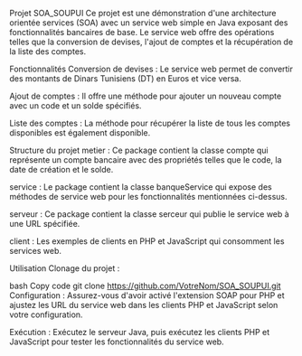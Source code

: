 Projet SOA_SOUPUI
Ce projet est une démonstration d'une architecture orientée services (SOA) avec un service web simple en Java exposant des fonctionnalités bancaires de base. Le service web offre des opérations telles que la conversion de devises, l'ajout de comptes et la récupération de la liste des comptes.

Fonctionnalités
Conversion de devises : Le service web permet de convertir des montants de Dinars Tunisiens (DT) en Euros et vice versa.

Ajout de comptes : Il offre une méthode pour ajouter un nouveau compte avec un code et un solde spécifiés.

Liste des comptes : La méthode pour récupérer la liste de tous les comptes disponibles est également disponible.

Structure du projet
metier : Ce package contient la classe compte qui représente un compte bancaire avec des propriétés telles que le code, la date de création et le solde.

service : Le package contient la classe banqueService qui expose des méthodes de service web pour les fonctionnalités mentionnées ci-dessus.

serveur : Ce package contient la classe serceur qui publie le service web à une URL spécifiée.

client : Les exemples de clients en PHP et JavaScript qui consomment les services web.

Utilisation
Clonage du projet :

bash
Copy code
git clone https://github.com/VotreNom/SOA_SOUPUI.git
Configuration : Assurez-vous d'avoir activé l'extension SOAP pour PHP et ajustez les URL du service web dans les clients PHP et JavaScript selon votre configuration.

Exécution : Exécutez le serveur Java, puis exécutez les clients PHP et JavaScript pour tester les fonctionnalités du service web.